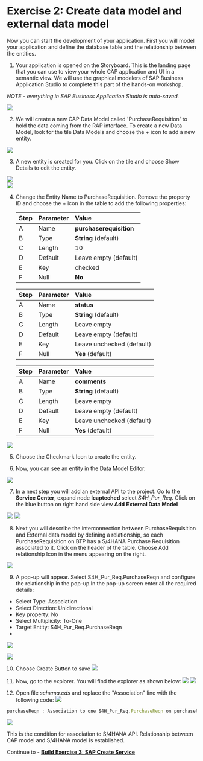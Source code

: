 # Exercise 2: Create data model and external data model 

Now you can start the development of your application. First you will model your application and define the database table and the relationship between the entities.

1. Your application is opened on the Storyboard. This is the landing page that you can use to view your whole CAP application and UI in a semantic view. We will use the graphical modelers of SAP Business Application Studio to complete this part of the hands-on workshop. 

*NOTE - everything in SAP Business Application Studio is auto-saved.*
 
 ![](images/Storyboard.png)
  
2. We will create a new CAP Data Model called 'PurchaseRequisition' to hold the data coming from the RAP interface. To create a new Data Model, look for the tile Data Models and choose the + icon to add a new entity.
   
![](images/DataModel_000.png)

3. A new entity is created for you. Click on the tile and choose Show Details to edit the entity.

![](images/DataModel_000_2.png)   
![](images/DataModel_000_1.png)


4. Change the Entity Name to PurchaseRequisition. Remove the property ID and choose the + icon in the table to add the following properties:

    | Step | Parameter | Value |
    |:-----|:----------|:------|
    | A | Name | **purchaserequisition** |
    | B | Type | **String** (default) |
    | C | Length | 10 |
    | D | Default | Leave empty (default) |
    | E | Key | checked |
    | F | Null | **No**  |

    | Step | Parameter | Value |
    |:-----|:----------|:------|
    | A | Name | **status** |
    | B | Type | **String** (default) |
    | C | Length | Leave empty |
    | D | Default | Leave empty (default) |
    | E | Key | Leave unchecked (default) |
    | F | Null | **Yes** (default) |
   
    | Step | Parameter | Value |
    |:-----|:----------|:------|
    | A | Name | **comments** |
    | B | Type | **String** (default) |
    | C | Length | Leave empty |
    | D | Default | Leave empty (default) |
    | E | Key | Leave unchecked (default) |
    | F | Null | **Yes** (default) |
![](images/DataModel_001.png)

5. Choose the Checkmark Icon to create the entity.

6. Now, you can see an entity in the Data Model Editor.

![](images/DataModel_011.png)

7. In a next step you will add an external API to the project. Go to the **Service Center**, expand node **lcapteched** select *S4H_Pur_Req*. Click on the blue button on right hand side view **Add External Data Model**   

![](images/External_Data_Model_001.png)
![](images/External_Data_Model_002.png)

8. Next you will describe the interconnection between PurchaseRequisition and External data model by defining a relationship, so each PurchaseRequisition on BTP has a S/4HANA Purchase Requisition associated to it. Click on the header of the table. Choose Add relationship Icon in the menu appearing on the right. 
   
![](images/Association_000.png)

9. A pop-up will appear. Select S4H_Pur_Req.PurchaseReqn and configure the relationship in the pop-up.In the pop-up screen enter all the required details:

- Select Type: Association
- Select Direction: Unidirectional
- Key property: No
- Select Multiplicity: To-One
- Target Entity: S4H_Pur_Req.PurchaseReqn
- 
![](images/Association_002.png)

![](images/Association_001.png)

10. Choose Create Button to save
![](images/Association_003.png)

11. Now, go to the explorer. You will find the explorer as shown below:
![](images/Explorer_001.png)
![](images/Explorer_002.png)
11. Open file *schema.cds* and replace the "Association" line with the following code:
![](images/Schema_001.png)

```js
purchaseReqn : Association to one S4H_Pur_Req.PurchaseReqn on purchaseReqn.PurchaseRequisition = purchaserequisition;
```

![](images/Schema_002.png)

This is the condition for association to S/4HANA API. Relationship between CAP model and S/4HANA model is established.

Continue to - **[Build Exercise 3: SAP Create Service](../../../buildcode/exercises/ex3/README.md)**


